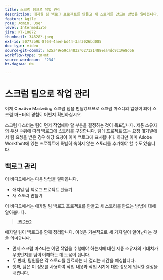 ```yaml
---
title: 스크럼 팀으로 작업 관리
description: 애자일 팀 백로그 프로젝트를 만들고 새 스토리를 만드는 방법을 알아봅니다.
feature: Agile
role: Admin, User
level: Intermediate
jira: KT-10872
thumbnail: 346282.jpeg
exl-id: 50773b9b-8f64-4aed-bd44-3a43026bd085
doc-type: video
source-git-commit: a25a49e59ca483246271214886ea4dc9c10e8d66
workflow-type: tm+mt
source-wordcount: '234'
ht-degree: 0%

---
```


# 스크럼 팀으로 작업 관리

이제 Creative Marketing 스크럼 팀을 만들었으므로 스크럼 마스터의 입장이 되어 스크럼 마스터의 경험이 어떤지 확인하십시오.

스크럼 마스터는 팀이 먼저 작업해야 할 부분을 결정하는 것이 목표입니다. 제품 소유자의 우선 순위에 따라 백로그에 스토리를 구성합니다. 팀이 프로젝트 또는 요청 대기열에서 팀 요청을 받은 경우 해당 요청이 이미 백로그에 표시됩니다. 하지만 이미 Adobe Workfront에 있는 프로젝트에 특별히 속하지 않는 스토리를 추가해야 할 수도 있습니다.

## 백로그 관리

이 비디오에서는 다음 방법을 알아봅니다.

- 애자일 팀 백로그 프로젝트 만들기
- 새 스토리 만들기

이 비디오에서는 애자일 팀 백로그 프로젝트를 만들고 새 스토리를 만드는 방법에 대해 알아봅니다.

>[!VIDEO](https://video.tv.adobe.com/v/346282/?quality=12&learn=on)

애자일 팀이 백로그를 함께 정리합니다. 이것은 기본적으로 세 가지 일이 일어난다는 것을 의미합니다.

- 먼저 스크럼 마스터는 어떤 작업을 수행해야 하는지에 대한 제품 소유자의 기대치가 무엇인지를 팀이 이해하는 데 도움이 됩니다.
- 두 번째, 팀원들은 각 스토리를 완료하는 데 걸리는 시간을 예상합니다.
- 셋째, 팀은 이 정보를 사용하여 작업 내용과 작업 시기에 대한 정보에 입각한 결정을 내립니다.
